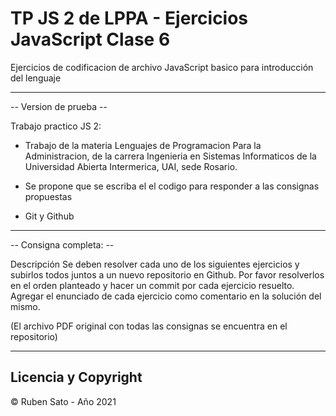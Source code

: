 # TP JS 2 de LPPA - Ejercicios JavaScript Clase 6

Ejercicios de codificacion de archivo JavaScript basico para introducción del lenguaje

---
-- Version de prueba --

Trabajo practico JS 2:

- Trabajo de la materia Lenguajes de Programacion Para la Administracion, de la carrera Ingenieria en Sistemas Informaticos de la Universidad Abierta Intermerica, UAI, sede Rosario.

- Se propone que se escriba el el codigo para responder a las consignas propuestas

- Git y Github

---
-- Consigna completa: --

Descripción
Se deben resolver cada uno de los siguientes ejercicios y subirlos todos juntos a un nuevo repositorio en Github.
Por favor resolverlos en el orden planteado y hacer un commit por cada ejercicio resuelto.
Agregar el enunciado de cada ejercicio como comentario en la solución del mismo.

(El archivo PDF original con todas las consignas se encuentra en el repositorio)

---
## Licencia y Copyright

© Ruben Sato - Año 2021
